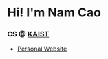 # Hi! I'm Nam Cao

### CS @ [KAIST](https://www.kaist.ac.kr/kr/)

- [Personal Website](https://github.com/SimonCao1207)

